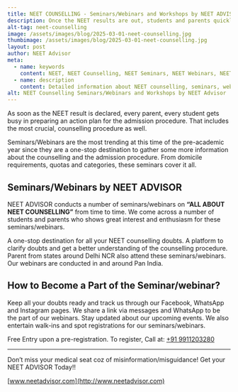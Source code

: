 ```yaml
---
title: NEET COUNSELLING - Seminars/Webinars and Workshops by NEET ADVISOR
description: Once the NEET results are out, students and parents quickly shift focus to planning for the crucial counselling and admission process.
alt-tag: neet-counselling
image: /assets/images/blog/2025-03-01-neet-counselling.jpg
thumbimage: /assets/images/blog/2025-03-01-neet-counselling.jpg
layout: post
author: NEET Advisor
meta: 
  - name: keywords
    content: NEET, NEET Counselling, NEET Seminars, NEET Webinars, NEET Workshops, NEET Advisor
  - name: description
    content: Detailed information about NEET counselling, seminars, webinars, and workshops conducted by NEET Advisor.
alt: NEET Counselling Seminars/Webinars and Workshops by NEET Advisor
---
```

As soon as the NEET result is declared, every parent, every student gets busy in preparing an action plan for the admission procedure. That includes the most crucial, counselling procedure as well.

Seminars/Webinars are the most trending at this time of the pre-academic year since they are a one-stop destination to gather some more information about the counselling and the admission procedure. From domicile requirements, quotas and categories, these seminars cover it all. 

## Seminars/Webinars by NEET ADVISOR

NEET ADVISOR conducts a number of seminars/webinars on **“ALL ABOUT NEET COUNSELLING”** from time to time. We come across a number of students and parents who shows great interest and enthusiasm for these seminars/webinars.

A one-stop destination for all your NEET counselling doubts. A platform to clarify doubts and get a better understanding of the counselling procedure. Parent from states around Delhi NCR also attend these seminars/webinars. Our webinars are conducted in and around Pan India. 

## How to Become a Part of the Seminar/webinar?

Keep all your doubts ready and track us through our Facebook, WhatsApp and Instagram pages. We share a link via messages and WhatsApp to be the part of our webinars. Stay updated about our upcoming events. We also entertain walk-ins and spot registrations for our seminars/webinars.

Free Entry upon a pre-registration.
To register, Call at: [ +91 9911203280 ](tel:+919911203280)

---

Don’t miss your medical seat coz of misinformation/misguidance!
Get your NEET ADVISOR Today!!

[www.neetadvisor.com](http://www.neetadvisor.com)